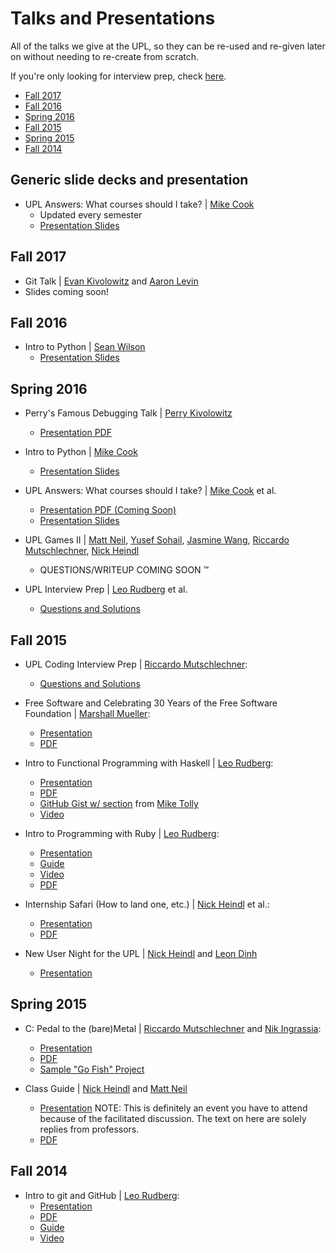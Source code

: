 # Talks and Presentations

All of the talks we give at the UPL, so they can be re-used and re-given later on without needing to re-create from scratch. 

If you're only looking for interview prep, check [here](https://github.com/UW-UPL/UPLInterviewPrep).
* [Fall 2017](#fall-2017)
* [Fall 2016](#fall-2016)
* [Spring 2016](#spring-2016)
* [Fall 2015](#fall-2015)
* [Spring 2015](#spring-2015)
* [Fall 2014](#fall-2014)

## Generic slide decks and presentation

* UPL Answers: What courses should I take? | [Mike Cook](https://github.com/MikeCook9994)
  * Updated every semester
  * [Presentation Slides](https://docs.google.com/presentation/d/1P5DUhTODZ5N8QJP00F_csNDefVznM5KnNbX3DePKDS0/edit?usp=sharing)

## Fall 2017
* Git Talk | [Evan Kivolowitz](https://github.com/ekivolowitz) and [Aaron Levin](https://github.com/awlevin)
 * Slides coming soon!

## Fall 2016

* Intro to Python | [Sean Wilson](https://github.com/spwilson2)
    * [Presentation Slides](https://docs.google.com/presentation/d/1oLmcwp7vxLQaI1Mn95sd8ij_6PJgT-OuiZEWVJfJQEc/edit?usp=sharing)

## Spring 2016

* Perry's Famous Debugging Talk | [Perry Kivolowitz](https://github.com/pkivolowitz)
  * [Presentation PDF](https://github.com/UW-UPL/Talks/files/207479/Discourses.and.Dialogs.on.Debugging.pdf)

* Intro to Python | [Mike Cook](https://github.com/MikeCook9994)
  * [Presentation Slides](https://docs.google.com/presentation/d/1oLmcwp7vxLQaI1Mn95sd8ij_6PJgT-OuiZEWVJfJQEc/edit?usp=sharing)

* UPL Answers: What courses should I take? | [Mike Cook](https://github.com/MikeCook9994) et al.
  * [Presentation PDF (Coming Soon)]()  
  * [Presentation Slides](https://docs.google.com/presentation/d/1jWfoA9itefad2TlZ_bFktIgrFuHzb1_mfYxHsyS9UvU/edit?usp=sharing)

* UPL Games II | [Matt Neil](https://github.com/mjneil), [Yusef Sohail](https://github.com/squeakrats), [Jasmine Wang](https://github.com/simplywondrous), [Riccardo Mutschlechner](https://github.com/ricky54326), [Nick Heindl](https://github.com/katamaritaco)
  * QUESTIONS/WRITEUP COMING SOON :tm:

* UPL Interview Prep | [Leo Rudberg](https://github.com/LOZORD) et al.
  * [Questions and Solutions](https://github.com/UW-UPL/UPLInterviewPrep/tree/master/Spring2016)


## Fall 2015

* UPL Coding Interview Prep | [Riccardo Mutschlechner](https://github.com/ricky54326):
  * [Questions and Solutions](https://github.com/UW-UPL/UPLInterviewPrep/tree/master/Fall2015)

* Free Software and Celebrating 30 Years of the Free Software Foundation | [Marshall Mueller](https://github.com/marshmue):
  * [Presentation](https://docs.google.com/presentation/d/1k_uHwjWm1eCcm2mdxRhRgmAZ_2GiIltPTHdVKKya3fA/edit?usp=sharing) 
  * [PDF](https://github.com/UW-UPL/Talks/blob/master/archive/Free%20Software%20and%20Celebrating%2030%20Years%20of%20the%20FSF.pdf)

* Intro to Functional Programming with Haskell | [Leo Rudberg](https://github.com/LOZORD):
  * [Presentation](https://docs.google.com/presentation/d/1xxfZseaQncqUq3UHGbW1LeTmNsg9Voun_uDWjJf2J3I/edit?usp=sharing)
  * [PDF](https://github.com/UW-UPL/Talks/blob/master/archive/intro_to_fp.pdf)
  * [GitHub Gist w/ section](https://gist.github.com/LOZORD/9d23396e4206a5b1cb02) from [ Mike Tolly](https://github.com/mtolly)
  * [Video](https://www.youtube.com/watch?v=lvn6hpL1QAU)

* Intro to Programming with Ruby | [Leo Rudberg](https://github.com/LOZORD):
  * [Presentation](https://docs.google.com/presentation/d/12xJS1OAN2QcIPfRA99OzQq2BahW6pSEQcf5sAs6x_vg/edit?usp=sharing)
  * [Guide](https://gist.github.com/LOZORD/4125803c951334077807)
  * [Video](https://www.youtube.com/watch?v=R8cDQy9tOfs)
  * [PDF](https://github.com/UW-UPL/Talks/blob/master/archive/uplvls_learn_to_program_with_ruby.pdf)

* Internship Safari (How to land one, etc.) | [Nick Heindl](https://github.com/katamaritaco) et al.:
  * [Presentation](https://docs.google.com/presentation/d/1vROkXJTpEufwBwy89dkAk6wGmFF5ffzOvkz6f-yDdb4/edit?usp=sharing)
  * [PDF](https://github.com/UW-UPL/Talks/blob/master/archive/InternshipPresentationFall2015.pdf)

* New User Night for the UPL | [Nick Heindl](https://github.com/katamaritaco) and [Leon Dinh](https://github.com/lwdinh)
  * [Presentation](https://docs.google.com/presentation/d/1ah4n5i9OsIJUNzbXGYr3DeIli-DG8ZPquQR9EXm6hUY/edit?usp=sharing)


## Spring 2015

* C: Pedal to the (bare)Metal | [Riccardo Mutschlechner](https://github.com/Ricky54326) and [Nik Ingrassia](https://github.com/ningrassia):
  * [Presentation](https://docs.google.com/presentation/d/1BKXF8-FFSM_eFj2Ygb3z6P2Xeu_F7eLRYzxEcD8jpok/edit?usp=sharing)
  * [PDF](https://github.com/UW-UPL/Talks/blob/master/archive/UPL%20C%20Talk.pdf)
  * [Sample "Go Fish" Project](https://github.com/UW-UPL/Sample-C-Program-gofish)

* Class Guide | [Nick Heindl](https://github.com/katamaritaco) and [Matt Neil](https://github.com/mjneil)
  * [Presentation](https://docs.google.com/presentation/d/1nbUtkXpk5PHGwccQjsp1if6iSBRNPEkRsBBXd7hiPak/edit?usp=sharing) NOTE: This is definitely an event you have to attend because of the facilitated discussion. The text on here are solely replies from professors.
  * [PDF](https://github.com/UW-UPL/Talks/blob/master/archive/UPL%20CS%20Class%20Event.pdf)


## Fall 2014

* Intro to git and GitHub | [Leo Rudberg](https://github.com/LOZORD):
  * [Presentation](http://docs.google.com/presentation/d/1sYdEPNwpe8chFWLFU6kbSAnnop2ifaJGDlsY3ZagGXU/edit?usp=sharing)
  * [PDF](https://github.com/UW-UPL/Talks/blob/master/archive/uplvls_git_github.pdf)
  * [Guide](https://gist.github.com/LOZORD/3f4271e461f6d8aaa99d)
  * [Video](http://youtu.be/qmJpVoAF3OY)
